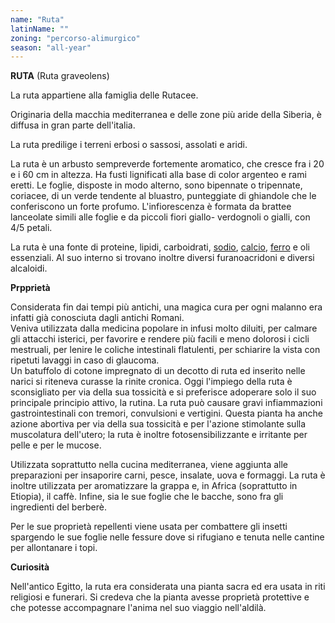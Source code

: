 ```yaml
---
name: "Ruta"
latinName: ""
zoning: "percorso-alimurgico"
season: "all-year"
---
```


**RUTA** (Ruta graveolens)

La ruta appartiene alla famiglia delle Rutacee.

Originaria della macchia mediterranea e delle zone più aride della
Siberia, è diffusa in gran parte dell'italia.

La ruta predilige i terreni erbosi o sassosi, assolati e aridi.

La ruta è un arbusto sempreverde fortemente aromatico, che cresce fra i
20 e i 60 cm in altezza. Ha fusti lignificati alla base di color
argenteo e rami eretti. Le foglie, disposte in modo alterno, sono
bipennate o tripennate, coriacee, di un verde tendente al bluastro,
punteggiate di ghiandole che le conferiscono un forte profumo.
L'infiorescenza è formata da brattee lanceolate simili alle foglie e da
piccoli fiori giallo- verdognoli o gialli, con 4/5 petali.

La ruta è una fonte di proteine, lipidi, carboidrati,
[sodio](https://www.humanitas.it/enciclopedia/minerali/8931-sodio),
[calcio](https://www.humanitas.it/enciclopedia/minerali/8895-calcio),
[ferro](https://www.humanitas.it/enciclopedia/minerali/8898-ferro) e oli
essenziali. Al suo interno si trovano inoltre diversi furanoacridoni e
diversi alcaloidi.

**Prpprietà**

Considerata fin dai tempi più antichi, una magica cura per ogni malanno
era infatti già conosciuta dagli antichi Romani.\
Veniva utilizzata dalla medicina popolare in infusi molto diluiti, per
calmare gli attacchi isterici, per favorire e rendere più facili e meno
dolorosi i cicli mestruali, per lenire le coliche intestinali
flatulenti, per schiarire la vista con ripetuti lavaggi in caso di
glaucoma.\
Un batuffolo di cotone impregnato di un decotto di ruta ed inserito
nelle narici si riteneva curasse la rinite cronica. Oggi l\'impiego
della ruta è sconsigliato per via della sua tossicità e si preferisce
adoperare solo il suo principale principio attivo, la rutina. La ruta
può causare gravi infiammazioni gastrointestinali con tremori,
convulsioni e vertigini. Questa pianta ha anche azione abortiva
per via della sua tossicità e per l\'azione stimolante sulla
muscolatura dell\'utero; la ruta è inoltre fotosensibilizzante e
irritante per pelle e per le mucose.

Utilizzata soprattutto nella cucina mediterranea, viene aggiunta alle
preparazioni per insaporire carni, pesce, insalate, uova e formaggi. La
ruta è inoltre utilizzata per aromatizzare la grappa e, in Africa
(soprattutto in Etiopia), il caffè. Infine, sia le sue foglie che le
bacche, sono fra gli ingredienti del berberè.

Per le sue proprietà repellenti viene usata per combattere gli insetti
spargendo le sue foglie nelle fessure dove si rifugiano e tenuta nelle
cantine per allontanare i topi.

**Curiosità**

Nell'antico Egitto, la ruta era considerata una pianta sacra ed era
usata in riti religiosi e funerari. Si credeva che la pianta avesse
proprietà protettive e che potesse accompagnare l'anima nel suo viaggio
nell'aldilà.
